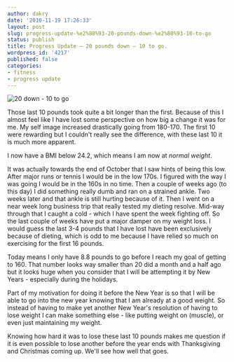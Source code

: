 ```yaml
---
author: dakry
date: '2010-11-19 17:26:33'
layout: post
slug: progress-update-%e2%80%93-20-pounds-down-%e2%80%93-10-to-go
status: publish
title: Progress Update – 20 pounds down – 10 to go.
wordpress_id: '4217'
published: false
categories:
- fitness
- progress update
---
```


![20 down - 10 to go](http://farm5.static.flickr.com/4091/5189532091_8eb17d3690_z.jpg)


Those last 10 pounds took quite a bit longer than the first. Because of this I
almost feel like I have lost some perspective on how big a change it was for
me. My self image increased drastically going from 180-170. The first 10 were
rewarding but I couldn't really see the difference, with these last 10 it is
much more apparent.

I now have a BMI below 24.2, which means I am now at _normal weight_.

It was actually towards the end of October that I saw hints of being this low.
After major runs or tennis I would be in the low 170s. I figured with the way
I was going I would be in the 160s in no time. Then a couple of weeks ago (to
this day) I did something really dumb and ran on a strained ankle. Two weeks
later and that ankle is still hurting because of it. Then I went on a near
week long business trip that really tested my dieting resolve. Mid-way through
that I caught a cold - which I have spent the week fighting off. So the last
couple of weeks have put a major damper on my weight loss. I would guess the
last 3-4 pounds that I have lost have been exclusively because of dieting,
which is odd to me because I have relied so much on exercising for the first
16 pounds.

Today means I only have 8.8 pounds to go before I reach my goal of getting to
160. That number looks way smaller than 20 did a month and a half ago but it
looks huge when you consider that I will be attempting it by New Years -
especially during the holidays.

Part of my motivation for doing it before the New Year is so that I will be
able to go into the new year knowing that I am already at a good weight. So
instead of having to make yet another New Year's resolution of having to lose
weight I can make something else - like putting weight on (muscle), or even
just maintaining my weight.

Knowing how hard it was to lose these last 10 pounds makes me question if it
is even possible to lose another before the year ends with Thanksgiving and
Christmas coming up. We'll see how well that goes.

